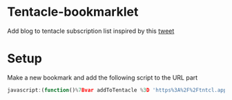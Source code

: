 # Tentacle-bookmarklet
 Add blog to tentacle subscription list inspired by this [tweet](https://twitter.com/tentacleapp/status/1282360699558268929?s=20)
# Setup
Make a new bookmark and add the following script to the URL part
```javascript
javascript:(function()%7Bvar addToTentacle %3D 'https%3A%2F%2Ftntcl.app%2F'%2B window.location.href %2B''%3Bwindow.location.assign(addToTentacle)%7D)()
```
